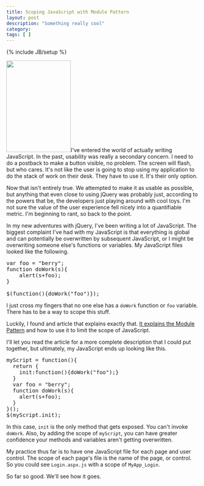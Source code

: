 ```yaml
---
title: Scoping JavaScript with Module Pattern
layout: post
description: "Something really cool"
category:
tags: [ ] 
---
```

{% include JB/setup %}



<a href="http://flickr.com/photos/darwinbell/538421096/in/set-72157594189670735"><img class="alignleft" title="Padlock" src="http://farm2.static.flickr.com/1010/538421096_5b98da6805_m.jpg" alt="" width="169" height="240" /></a>I've entered the world of actually writing JavaScript. In the past, usability was really a secondary concern. I need to do a postback to make a button visible, no problem. The screen will flash, but who cares. It's not like the user is going to stop using my application to do the stack of work on their desk. They have to use it. It's their only option.

Now that isn't entirely true. We attempted to make it as usable as possible, but anything that even close to using jQuery was probably just, according to the powers that be, the developers just playing around with cool toys. I'm not sure the value of the user experience fell nicely into a quantifiable metric. I'm beginning to rant, so back to the point.

In my new adventures with jQuery, I've been writing a lot of JavaScript. The biggest complaint I've had with my JavaScript is that everything is global and can potentially be overwritten by subsequent JavaScript, or I might be overwriting someone else's functions or variables. My JavaScript files looked like the following.
<pre language="javascript" name="code">
var foo = "berry";
function doWork(s){
	alert(s+foo);
}

$(function(){doWork("foo")});
</pre>

I just cross my fingers that no one else has a <code>doWork</code> function or <code>foo</code> variable. There has to be a way to scope this stuff. 

Luckily, I found and article that explains exactly that. <a href="http://www.wait-till-i.com/2007/07/24/show-love-to-the-module-pattern/" title="Wait till I come!  &raquo; Blog Archive   &raquo; Show love to the Module Pattern">It explains the Module Pattern</a> and how to use it to limit the scope of JavaScript.

I'll let you read the article for a more complete description that I could put together, but ultimately, my JavaScript ends up looking like this. 
<pre language="javascript" name="code">
myScript = function(){
  return {
	init:function(){doWork("foo");}
  }
  var foo = "berry";
  function doWork(s){  
	alert(s+foo);
  }
}();
$(myScript.init);
</pre>
In this case, <code>init</code> is the only method that gets exposed. You can't invoke <code>doWork</code>. Also, by adding the scope of <code>myScript</code>, you can have greater confidence your methods and variables aren't getting overwritten.

My practice thus far is to have one JavaScript file for each page and user control. The scope of each page's file is the name of the page, or control. So you could see <code>Login.aspx.js</code> with a scope of <code>MyApp_Login</code>.

So far so good. We'll see how it goes.
